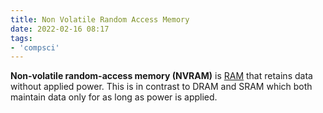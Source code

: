 ```yaml
---
title: Non Volatile Random Access Memory
date: 2022-02-16 08:17
tags:
- 'compsci'
---
```


**Non-volatile random-access memory (NVRAM)** is [RAM](20220216081431-random-access-memory.md)
that retains data without applied power. This is in contrast to DRAM and SRAM
which both maintain data only for as long as power is applied. 
